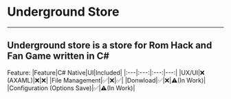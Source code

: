 # Underground Store
----
Underground store is a store for Rom Hack and Fan Game written in C# 
----
Feature:
|Feature|C# Native|UI|Included|
|:---|:---:|:---:|---:|
|UX/UI|❌ (AXAML)|❌|❌|
|File Management|✅|❌|✅|
|Donwload|✅|❌|⚠️(In Work)|
|Configuration (Options Save)|✅|⚠️(In Work)|
